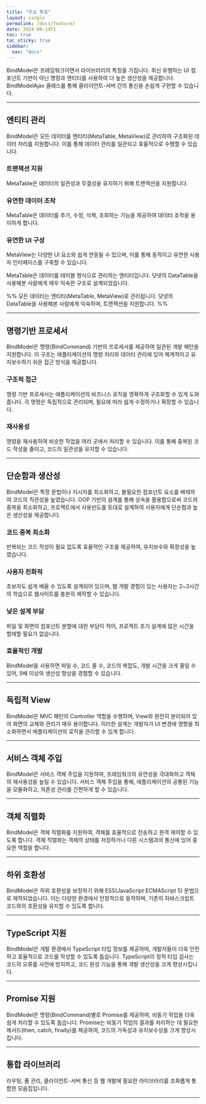 ```yaml
---
title: "주요 특징"
layout: single
permalink: /docs/feature/
date: 2024-08-14T1
toc: true
toc_sticky: true
sidebar:
  nav: "docs"
---
```


BindModel은 프레임워크이면서 라이브러리의 특징을 가집니다. 최신 유행하는 UI 컴포넌트 기반이 아닌 명령과 엔티티를 사용하여 더 높은 생산성을 제공합니다. BindModelAjax 클래스를 통해 클라이언트-서버 간의 통신을 손쉽게 구현할 수 있습니다.

---
## 엔티티 관리

BindModel은 모든 데이터를 엔티티(MetaTable, MetaView)로 관리하여 구조화된 데이터 처리를 지원합니다. 이를 통해 데이터 관리를 일관되고 효율적으로 수행할 수 있습니다.

### 트랜잭션 지원 
MetaTable은 데이터의 일관성과 무결성을 유지하기 위해 트랜잭션을 지원합니다.

### 유연한 데이터 조작 
MetaTable은 데이터를 추가, 수정, 삭제, 조회하는 기능을 제공하여 데이터 조작을 용이하게 합니다.

### 유연한 UI 구성 
MetaView는 다양한 UI 요소와 쉽게 연동될 수 있으며, 이를 통해 동적이고 유연한 사용자 인터페이스를 구축할 수 있습니다.

MetaTable은 데이터를 테이블 형식으로 관리하는 엔티티입니다. 닷넷의 DataTable을 사용해본 사람에게 매우 익숙한 구조로 설계되었습니다.

%% 모든 데이터는 엔티티(MetaTable, MetaView)로 관리됩니다.
닷넷의 DataTable을 사용해본 사람에게 익숙하며, 트랜잭션을 지원합니다. %%

---
## 명령기반 프로세서

BindModel은 명령(BindCommand) 기반의 프로세서를 제공하여 일관된 개발 패턴을 지원합니다. 이 구조는 애플리케이션의 명령 처리와 데이터 관리에 있어 체계적이고 유지보수하기 쉬운 접근 방식을 제공합니다.

###  구조적 접근
명령 기반 프로세서는 애플리케이션의 비즈니스 로직을 명확하게 구조화할 수 있게 도와줍니다. 각 명령은 독립적으로 관리되며, 필요에 따라 쉽게 수정하거나 확장할 수 있습니다.
### 재사용성
명령을 재사용하여 비슷한 작업을 여러 곳에서 처리할 수 있습니다. 이를 통해 중복된 코드 작성을 줄이고, 코드의 일관성을 유지할 수 있습니다.

---
## 단순함과 생산성

BindModel은 특정 문법이나 지시자를 최소화하고, 불필요한 컴포넌트 요소를 배제하여 코드의 직관성을 높였습니다. OOP 기반의 설계를 통해 상속을 활용함으로써 코드의 중복을 최소화하고, 프로젝트에서 사용빈도를 토대로 설계하여 사용자에게 단순함과 높은 생산성을 제공합니다.

### 코드 중복 최소화
반복되는 코드 작성이 필요 없도록 효율적인 구조를 제공하여, 유지보수와 확장성을 높였습니다.

### 사용자 친화적
초보자도 쉽게 배울 수 있도록 설계되어 있으며, 웹 개발 경험이 있는 사용자는 2~3시간의 학습으로 웹사이트를 충분히 제작할 수 있습니다.

### 낮은 설계 부담
파일 및 화면의 컴포넌트 분할에 대한 부담이 적어, 프로젝트 초기 설계에 많은 시간을 할애할 필요가 없습니다.

### 효율적인 개발
BindModel을 사용하면 파일 수, 코드 줄 수, 코드의 복잡도, 개발 시간을 크게 줄일 수 있어, 5배 이상의 생산성 향상을 경험할 수 있습니다.

---
## 독립적 View

BindModel은 MVC 패턴의 Controller 역할을 수행하며, View와 완전히 분리되어 있어 화면의 교체와 관리가 매우 용이합니다. 이러한 설계는 개발자가 UI 변경에 영향을 최소화하면서 애플리케이션의 로직을 관리할 수 있게 합니다.

---
## 서비스 객체 주입

BindModel은 서비스 객체 주입을 지원하여, 프레임워크의 유연성을 극대화하고 객체의 재사용성을 높일 수 있습니다. 서비스 객체 주입을 통해, 애플리케이션의 공통된 기능을 모듈화하고, 의존성 관리를 간편하게 할 수 있습니다.

---
## 객체 직렬화

BindModel은 객체 직렬화를 지원하여, 객체를 효율적으로 전송하고 원격 제어할 수 있도록 합니다. 객체 직렬화는 객체의 상태를 저장하거나 다른 시스템과의 통신에 있어 중요한 역할을 합니다.

---
## 하위 호환성

BindModel은 하위 호환성을 보장하기 위해 ES5(JavaScript ECMAScript 5) 문법으로 제작되었습니다. 이는 다양한 환경에서 안정적으로 동작하며, 기존의 자바스크립트 코드와의 호환성을 유지할 수 있도록 합니다.

---
## TypeScript 지원

BindModel은 개발 환경에서 TypeScript 타입 정보를 제공하여, 개발자들이 더욱 안전하고 효율적으로 코드를 작성할 수 있도록 돕습니다. TypeScript의 정적 타입 검사는 코드의 오류를 사전에 방지하고, 코드 완성 기능을 통해 개발 생산성을 크게 향상시킵니다.

---
## Promise 지원

BindModel은 명령(BindCommand)별로 Promise를 제공하여, 비동기 작업을 더욱 쉽게 처리할 수 있도록 돕습니다. Promise는 비동기 작업의 결과를 처리하는 데 필요한 메서드(then, catch, finally)를 제공하여, 코드의 가독성과 유지보수성을 크게 향상시킵니다.

---
## 통합 라이브러리

라우팅, 폼 관리, 클라이언트-서버 통신 등 웹 개발에 필요한 라이브러리를 조화롭게 통합한 모음집입니다.

---